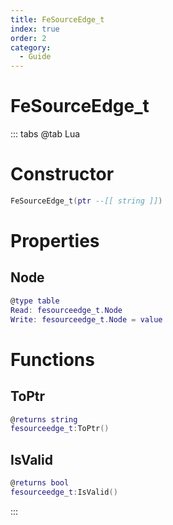 ```yaml
---
title: FeSourceEdge_t
index: true
order: 2
category:
  - Guide
---
```


# FeSourceEdge_t

::: tabs
@tab Lua
# Constructor
```lua
FeSourceEdge_t(ptr --[[ string ]])
```
# Properties
## Node 
```lua
@type table
Read: fesourceedge_t.Node
Write: fesourceedge_t.Node = value
```
# Functions
## ToPtr
```lua
@returns string
fesourceedge_t:ToPtr()
```
## IsValid
```lua
@returns bool
fesourceedge_t:IsValid()
```

:::